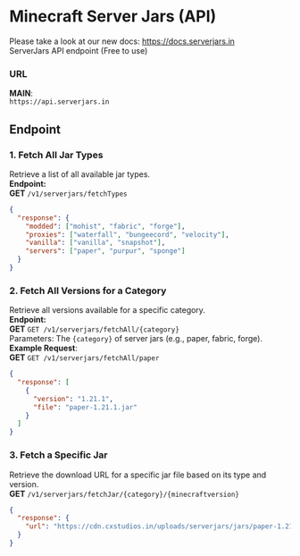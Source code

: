 # Minecraft Server Jars (API)
Please take a look at our new docs: https://docs.serverjars.in <br>
ServerJars API endpoint (Free to use)
### URL
**MAIN**: <br>
`https://api.serverjars.in`
## Endpoint
### 1. Fetch All Jar Types
Retrieve a list of all available jar types. <br>
**Endpoint:** <br>
**GET** `/v1/serverjars/fetchTypes`
```json
{
  "response": {
    "modded": ["mohist", "fabric", "forge"],
    "proxies": ["waterfall", "bungeecord", "velocity"],
    "vanilla": ["vanilla", "snapshot"],
    "servers": ["paper", "purpur", "sponge"]
  }
}
```
### 2. Fetch All Versions for a Category
Retrieve all versions available for a specific category. <br>
**Endpoint:** <br>
**GET** `GET /v1/serverjars/fetchAll/{category}` <br>
Parameters: The `{category}` of server jars (e.g., paper, fabric, forge). <br>
  **Example Request**: <br>
     **GET** `GET /v1/serverjars/fetchAll/paper`
```json
{
  "response": [
    {
      "version": "1.21.1",
      "file": "paper-1.21.1.jar"
    }
  ]
}
```
### 3. Fetch a Specific Jar
Retrieve the download URL for a specific jar file based on its type and version. <br>
**GET** `/v1/serverjars/fetchJar/{category}/{minecraftversion}`
```json
{
  "response": {
    "url": "https://cdn.cxstudios.in/uploads/serverjars/jars/paper-1.21.jar"
  }
}
```

